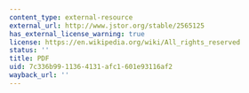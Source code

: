```yaml
---
content_type: external-resource
external_url: http://www.jstor.org/stable/2565125
has_external_license_warning: true
license: https://en.wikipedia.org/wiki/All_rights_reserved
status: ''
title: PDF
uid: 7c336b99-1136-4131-afc1-601e93116af2
wayback_url: ''
---
```

